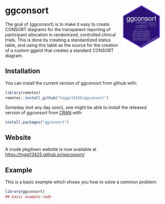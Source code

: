 
# ggconsort <img src='man/figures/logo.png' align="right" height="139" />

<!-- badges: start -->
<!-- badges: end -->

The goal of {ggconsort} is to make it easy to create CONSORT diagrams for the transparent reporting of participant allocation in randomized, controlled clinical trials. This is done by creating a standardized status table, and using this table as the source for the creation of a custom ggplot that creates a standard CONSORT diagram.

## Installation

You can install the current version of ggconsort from github with:

``` r
library(remotes)
remotes::install_github("higgi13425/ggconsort")
```

Someday (not any day soon), one might be able to install the released version of ggconsort from [CRAN](https://CRAN.R-project.org) with:

``` r
install.packages("ggconsort")
```
## Website
A crude pkgdown website is now available at https://higgi13425.github.io/ggconsort/


## Example

This is a basic example which shows you how to solve a common problem:

``` r
library(ggconsort)
## basic example code
```

